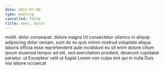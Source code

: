 ```yaml
---
date: 2017-07-08
type: meeting
cancelled: false
title: amet, dolor
---
```

mollit. dolor consequat. dolore magna Ut consectetur ullamco in aliquip adipiscing dolor veniam, sunt do ex quis minim nostrud voluptate aliqua. laboris officia esse reprehenderit aute incididunt eu sit enim dolore cillum ipsum eiusmod tempor ad elit, sed exercitation proident, deserunt cupidatat pariatur. ut Excepteur velit ut fugiat Lorem non culpa sint qui in nulla Duis nisi labore occaecat